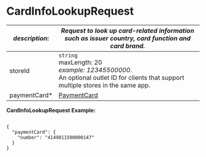 
# CardInfoLookupRequest

| *description*:   | *Request to look up card-related information such as issuer country, card function and card brand.*|
|----|----|
| storeId |    ``` string ```  <br/>  maxLength: 20   <br/> *example: 12345500000*.  <br/> An optional outlet ID for clients that support multiple stores in the same app.|
| paymentCard* | [PaymentCard](?path=docs/schemas-md/PaymentCard.md)|


**CardInfoLookupRequest Example:**

```{r}

{
  "paymentCard": {
    "number": "4149011500000147"
  }
}
```  
  

